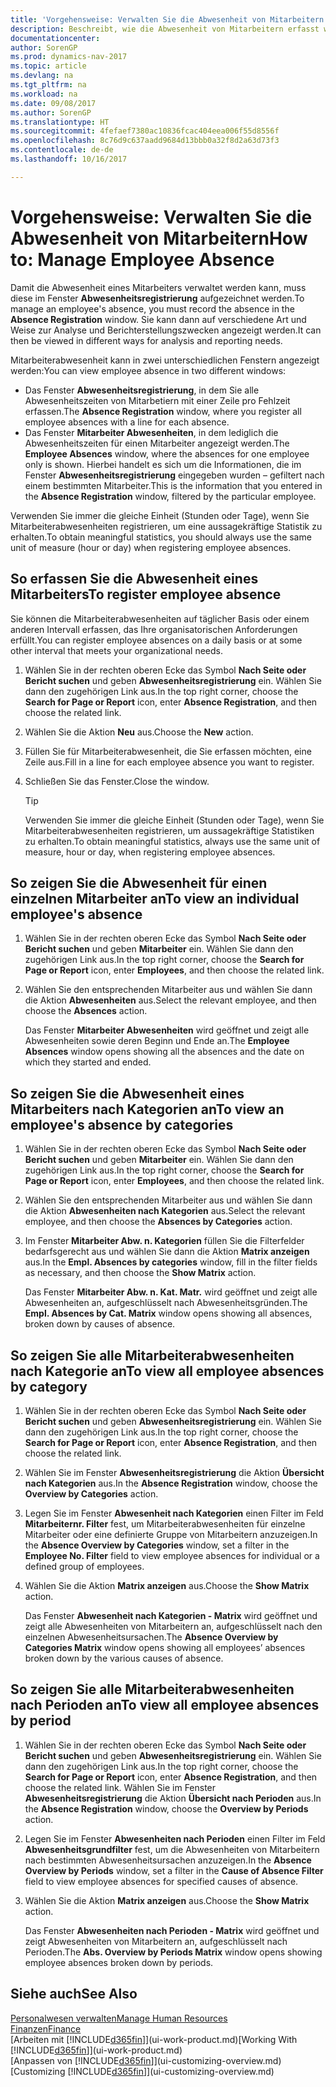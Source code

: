 ```yaml
---
title: 'Vorgehensweise: Verwalten Sie die Abwesenheit von Mitarbeitern'
description: Beschreibt, wie die Abwesenheit von Mitarbeitern erfasst wird und Abwesenheitsstatistiken analysiert werden.
documentationcenter: 
author: SorenGP
ms.prod: dynamics-nav-2017
ms.topic: article
ms.devlang: na
ms.tgt_pltfrm: na
ms.workload: na
ms.date: 09/08/2017
ms.author: SorenGP
ms.translationtype: HT
ms.sourcegitcommit: 4fefaef7380ac10836fcac404eea006f55d8556f
ms.openlocfilehash: 8c76d9c637aadd9684d13bbb0a32f8d2a63d73f3
ms.contentlocale: de-de
ms.lasthandoff: 10/16/2017

---
```

# <a name="how-to-manage-employee-absence"></a><span data-ttu-id="29690-103">Vorgehensweise: Verwalten Sie die Abwesenheit von Mitarbeitern</span><span class="sxs-lookup"><span data-stu-id="29690-103">How to: Manage Employee Absence</span></span>
<span data-ttu-id="29690-104">Damit die Abwesenheit eines Mitarbeiters verwaltet werden kann, muss diese im Fenster **Abwesenheitsregistrierung** aufgezeichnet werden.</span><span class="sxs-lookup"><span data-stu-id="29690-104">To manage an employee's absence, you must record the absence in the **Absence Registration** window.</span></span> <span data-ttu-id="29690-105">Sie kann dann auf verschiedene Art und Weise zur Analyse und Berichterstellungszwecken angezeigt werden.</span><span class="sxs-lookup"><span data-stu-id="29690-105">It can then be viewed in different ways for analysis and reporting needs.</span></span>

<span data-ttu-id="29690-106">Mitarbeiterabwesenheit kann in zwei unterschiedlichen Fenstern angezeigt werden:</span><span class="sxs-lookup"><span data-stu-id="29690-106">You can view employee absence in two different windows:</span></span>

* <span data-ttu-id="29690-107">Das Fenster **Abwesenheitsregistrierung**, in dem Sie alle Abwesenheitszeiten von Mitarbetiern mit einer Zeile pro Fehlzeit erfassen.</span><span class="sxs-lookup"><span data-stu-id="29690-107">The **Absence Registration** window, where you register all employee absences with a line for each absence.</span></span>
* <span data-ttu-id="29690-108">Das Fenster **Mitarbeiter Abwesenheiten**, in dem lediglich die Abwesenheitszeiten für einen Mitarbeiter angezeigt werden.</span><span class="sxs-lookup"><span data-stu-id="29690-108">The **Employee Absences** window, where the absences for one employee only is shown.</span></span> <span data-ttu-id="29690-109">Hierbei handelt es sich um die Informationen, die im Fenster **Abwesenheitsregistrierung** eingegeben wurden – gefiltert nach einem bestimmten Mitarbeiter.</span><span class="sxs-lookup"><span data-stu-id="29690-109">This is the information that you entered in the **Absence Registration** window, filtered by the particular employee.</span></span>

<span data-ttu-id="29690-110">Verwenden Sie immer die gleiche Einheit (Stunden oder Tage), wenn Sie Mitarbeiterabwesenheiten registrieren, um eine aussagekräftige Statistik zu erhalten.</span><span class="sxs-lookup"><span data-stu-id="29690-110">To obtain meaningful statistics, you should always use the same unit of measure (hour or day) when registering employee absences.</span></span>

## <a name="to-register-employee-absence"></a><span data-ttu-id="29690-111">So erfassen Sie die Abwesenheit eines Mitarbeiters</span><span class="sxs-lookup"><span data-stu-id="29690-111">To register employee absence</span></span>
<span data-ttu-id="29690-112">Sie können die Mitarbeiterabwesenheiten auf täglicher Basis oder einem anderen Intervall erfassen, das Ihre organisatorischen Anforderungen erfüllt.</span><span class="sxs-lookup"><span data-stu-id="29690-112">You can register employee absences on a daily basis or at some other interval that meets your organizational needs.</span></span>

1. <span data-ttu-id="29690-113">Wählen Sie in der rechten oberen Ecke das Symbol **Nach Seite oder Bericht suchen** und geben **Abwesenheitsregistrierung** ein. Wählen Sie dann den zugehörigen Link aus.</span><span class="sxs-lookup"><span data-stu-id="29690-113">In the top right corner, choose the **Search for Page or Report** icon, enter **Absence Registration**, and then choose the related link.</span></span>
2. <span data-ttu-id="29690-114">Wählen Sie die Aktion **Neu** aus.</span><span class="sxs-lookup"><span data-stu-id="29690-114">Choose the **New** action.</span></span>
3. <span data-ttu-id="29690-115">Füllen Sie für Mitarbeiterabwesenheit, die Sie erfassen möchten, eine Zeile aus.</span><span class="sxs-lookup"><span data-stu-id="29690-115">Fill in a line for each employee absence you want to register.</span></span>
4. <span data-ttu-id="29690-116">Schließen Sie das Fenster.</span><span class="sxs-lookup"><span data-stu-id="29690-116">Close the window.</span></span>

    > [!Tip]
    > <span data-ttu-id="29690-117">Verwenden Sie immer die gleiche Einheit (Stunden oder Tage), wenn Sie Mitarbeiterabwesenheiten registrieren, um aussagekräftige Statistiken zu erhalten.</span><span class="sxs-lookup"><span data-stu-id="29690-117">To obtain meaningful statistics, always use the same unit of measure, hour or day, when registering employee absences.</span></span>

## <a name="to-view-an-individual-employees-absence"></a><span data-ttu-id="29690-118">So zeigen Sie die Abwesenheit für einen einzelnen Mitarbeiter an</span><span class="sxs-lookup"><span data-stu-id="29690-118">To view an individual employee's absence</span></span>
1. <span data-ttu-id="29690-119">Wählen Sie in der rechten oberen Ecke das Symbol **Nach Seite oder Bericht suchen** und geben **Mitarbeiter** ein. Wählen Sie dann den zugehörigen Link aus.</span><span class="sxs-lookup"><span data-stu-id="29690-119">In the top right corner, choose the **Search for Page or Report** icon, enter **Employees**, and then choose the related link.</span></span>
2. <span data-ttu-id="29690-120">Wählen Sie den entsprechenden Mitarbeiter aus und wählen Sie dann die Aktion **Abwesenheiten** aus.</span><span class="sxs-lookup"><span data-stu-id="29690-120">Select the relevant employee, and then choose the **Absences** action.</span></span>

    <span data-ttu-id="29690-121">Das Fenster **Mitarbeiter Abwesenheiten** wird geöffnet und zeigt alle Abwesenheiten sowie deren Beginn und Ende an.</span><span class="sxs-lookup"><span data-stu-id="29690-121">The **Employee Absences** window opens showing all the absences and the date on which they started and ended.</span></span>

## <a name="to-view-an-employees-absence-by-categories"></a><span data-ttu-id="29690-122">So zeigen Sie die Abwesenheit eines Mitarbeiters nach Kategorien an</span><span class="sxs-lookup"><span data-stu-id="29690-122">To view an employee's absence by categories</span></span>
1. <span data-ttu-id="29690-123">Wählen Sie in der rechten oberen Ecke das Symbol **Nach Seite oder Bericht suchen** und geben **Mitarbeiter** ein. Wählen Sie dann den zugehörigen Link aus.</span><span class="sxs-lookup"><span data-stu-id="29690-123">In the top right corner, choose the **Search for Page or Report** icon, enter **Employees**, and then choose the related link.</span></span>
2. <span data-ttu-id="29690-124">Wählen Sie den entsprechenden Mitarbeiter aus und wählen Sie dann die Aktion **Abwesenheiten nach Kategorien** aus.</span><span class="sxs-lookup"><span data-stu-id="29690-124">Select the relevant employee, and then choose the **Absences by Categories** action.</span></span>
3. <span data-ttu-id="29690-125">Im Fenster **Mitarbeiter Abw. n. Kategorien** füllen Sie die Filterfelder bedarfsgerecht aus und wählen Sie dann die Aktion **Matrix anzeigen** aus.</span><span class="sxs-lookup"><span data-stu-id="29690-125">In the **Empl. Absences by categories** window, fill in the filter fields as necessary, and then choose the **Show Matrix** action.</span></span>

    <span data-ttu-id="29690-126">Das Fenster **Mitarbeiter Abw. n. Kat. Matr.** wird geöffnet und zeigt alle Abwesenheiten an, aufgeschlüsselt nach Abwesenheitsgründen.</span><span class="sxs-lookup"><span data-stu-id="29690-126">The **Empl. Absences by Cat. Matrix** window opens showing all absences, broken down by causes of absence.</span></span>

## <a name="to-view-all-employee-absences-by-category"></a><span data-ttu-id="29690-127">So zeigen Sie alle Mitarbeiterabwesenheiten nach Kategorie an</span><span class="sxs-lookup"><span data-stu-id="29690-127">To view all employee absences by category</span></span>
1. <span data-ttu-id="29690-128">Wählen Sie in der rechten oberen Ecke das Symbol **Nach Seite oder Bericht suchen** und geben **Abwesenheitsregistrierung** ein. Wählen Sie dann den zugehörigen Link aus.</span><span class="sxs-lookup"><span data-stu-id="29690-128">In the top right corner, choose the **Search for Page or Report** icon, enter **Absence Registration**, and then choose the related link.</span></span>
2. <span data-ttu-id="29690-129">Wählen Sie im Fenster **Abwesenheitsregistrierung** die Aktion **Übersicht nach Kategorien** aus.</span><span class="sxs-lookup"><span data-stu-id="29690-129">In the **Absence Registration** window, choose the **Overview by Categories** action.</span></span>
3. <span data-ttu-id="29690-130">Legen Sie im Fenster **Abwesenheit nach Kategorien** einen Filter im Feld **Mitarbeiternr. Filter** fest, um Mitarbeiterabwesenheiten für einzelne Mitarbeiter oder eine definierte Gruppe von Mitarbeitern anzuzeigen.</span><span class="sxs-lookup"><span data-stu-id="29690-130">In the **Absence Overview by Categories** window, set a filter in the **Employee No. Filter** field to view employee absences for individual or a defined group of employees.</span></span>
4. <span data-ttu-id="29690-131">Wählen Sie die Aktion **Matrix anzeigen** aus.</span><span class="sxs-lookup"><span data-stu-id="29690-131">Choose the **Show Matrix** action.</span></span>

    <span data-ttu-id="29690-132">Das Fenster **Abwesenheit nach Kategorien - Matrix** wird geöffnet und zeigt alle Abwesenheiten von Mitarbeitern an, aufgeschlüsselt nach den einzelnen Abwesenheitsursachen.</span><span class="sxs-lookup"><span data-stu-id="29690-132">The **Absence Overview by Categories Matrix** window opens showing all employees’ absences broken down by the various causes of absence.</span></span>

## <a name="to-view-all-employee-absences-by-period"></a><span data-ttu-id="29690-133">So zeigen Sie alle Mitarbeiterabwesenheiten nach Perioden an</span><span class="sxs-lookup"><span data-stu-id="29690-133">To view all employee absences by period</span></span>
1. <span data-ttu-id="29690-134">Wählen Sie in der rechten oberen Ecke das Symbol **Nach Seite oder Bericht suchen** und geben **Abwesenheitsregistrierung** ein. Wählen Sie dann den zugehörigen Link aus.</span><span class="sxs-lookup"><span data-stu-id="29690-134">In the top right corner, choose the **Search for Page or Report** icon, enter **Absence Registration**, and then choose the related link.</span></span>
   <span data-ttu-id="29690-135">Wählen Sie im Fenster **Abwesenheitsregistrierung** die Aktion **Übersicht nach Perioden** aus.</span><span class="sxs-lookup"><span data-stu-id="29690-135">In the **Absence Registration** window, choose the **Overview by Periods** action.</span></span>
2. <span data-ttu-id="29690-136">Legen Sie im Fenster **Abwesenheiten nach Perioden** einen Filter im Feld **Abwesenheitsgrundfilter** fest, um die Abwesenheiten von Mitarbeitern nach bestimmten Abwesenheitsursachen anzuzeigen.</span><span class="sxs-lookup"><span data-stu-id="29690-136">In the **Absence Overview by Periods** window, set a filter in the **Cause of Absence Filter** field to view employee absences for specified causes of absence.</span></span>
3. <span data-ttu-id="29690-137">Wählen Sie die Aktion **Matrix anzeigen** aus.</span><span class="sxs-lookup"><span data-stu-id="29690-137">Choose the **Show Matrix** action.</span></span>

    <span data-ttu-id="29690-138">Das Fenster **Abwesenheiten nach Perioden - Matrix** wird geöffnet und zeigt Abwesenheiten von Mitarbeitern an, aufgeschlüsselt nach Perioden.</span><span class="sxs-lookup"><span data-stu-id="29690-138">The **Abs. Overview by Periods Matrix** window opens showing employee absences broken down by periods.</span></span>

## <a name="see-also"></a><span data-ttu-id="29690-139">Siehe auch</span><span class="sxs-lookup"><span data-stu-id="29690-139">See Also</span></span>
[<span data-ttu-id="29690-140">Personalwesen verwalten</span><span class="sxs-lookup"><span data-stu-id="29690-140">Manage Human Resources</span></span>](hr-manage-human-resources.md)  
[<span data-ttu-id="29690-141">Finanzen</span><span class="sxs-lookup"><span data-stu-id="29690-141">Finance</span></span>](finance.md)  
<span data-ttu-id="29690-142">[Arbeiten mit [!INCLUDE[d365fin](includes/d365fin_md.md)]](ui-work-product.md)</span><span class="sxs-lookup"><span data-stu-id="29690-142">[Working With [!INCLUDE[d365fin](includes/d365fin_md.md)]](ui-work-product.md)</span></span>  
<span data-ttu-id="29690-143">[Anpassen von [!INCLUDE[d365fin](includes/d365fin_md.md)]](ui-customizing-overview.md)</span><span class="sxs-lookup"><span data-stu-id="29690-143">[Customizing [!INCLUDE[d365fin](includes/d365fin_md.md)]](ui-customizing-overview.md)</span></span>

